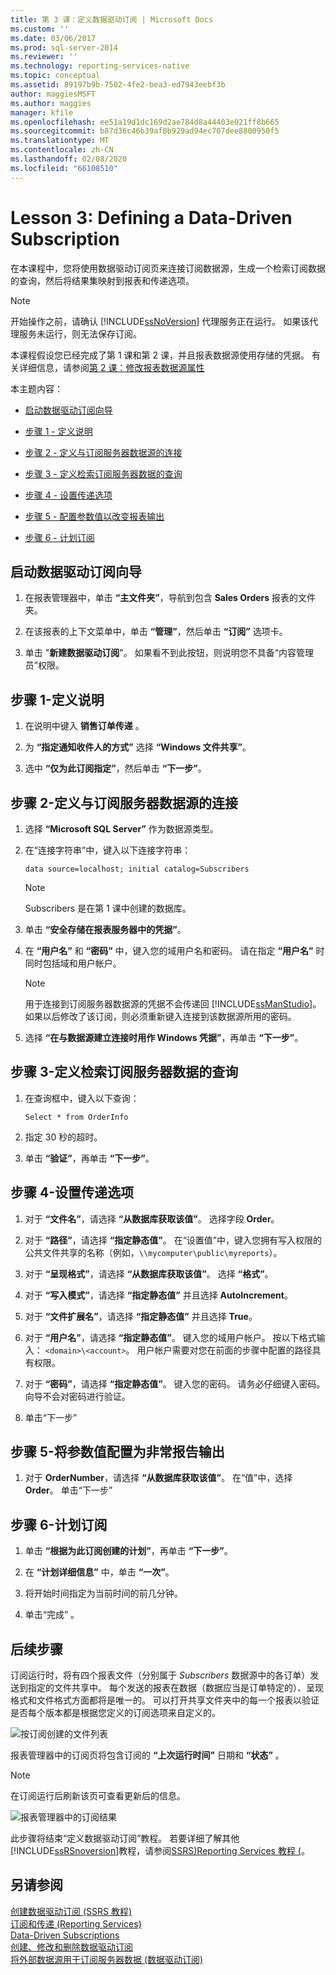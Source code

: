 ```yaml
---
title: 第 3 课：定义数据驱动订阅 | Microsoft Docs
ms.custom: ''
ms.date: 03/06/2017
ms.prod: sql-server-2014
ms.reviewer: ''
ms.technology: reporting-services-native
ms.topic: conceptual
ms.assetid: 89197b9b-7502-4fe2-bea3-ed7943eebf3b
author: maggiesMSFT
ms.author: maggies
manager: kfile
ms.openlocfilehash: ee51a19d1dc169d2ae784d8a44403e021ff8b665
ms.sourcegitcommit: b87d36c46b39af8b929ad94ec707dee8800950f5
ms.translationtype: MT
ms.contentlocale: zh-CN
ms.lasthandoff: 02/08/2020
ms.locfileid: "66108510"
---
```

# <a name="lesson-3-defining-a-data-driven-subscription"></a>Lesson 3: Defining a Data-Driven Subscription
  在本课程中，您将使用数据驱动订阅页来连接订阅数据源，生成一个检索订阅数据的查询，然后将结果集映射到报表和传递选项。  
  
> [!NOTE]  
>  开始操作之前，请确认 [!INCLUDE[ssNoVersion](../includes/ssnoversion-md.md)] 代理服务正在运行。 如果该代理服务未运行，则无法保存订阅。  
  
 本课程假设您已经完成了第 1 课和第 2 课，并且报表数据源使用存储的凭据。  有关详细信息，请参阅[第 2 课：修改报表数据源属性](../reporting-services/lesson-2-modifying-the-report-data-source-properties.md)  
  
 本主题内容：  
  
-   [启动数据驱动订阅向导](#bkmk_startwizard)  
  
-   [步骤 1 - 定义说明](#bkmk_definesubscription)  
  
-   [步骤 2 - 定义与订阅服务器数据源的连接](#bkmk_defineconnectiontosubscriber)  
  
-   [步骤 3 - 定义检索订阅服务器数据的查询](#bkmk_definequery)  
  
-   [步骤 4 - 设置传递选项](#bkmk_set_deliveryoptions)  
  
-   [步骤 5 - 配置参数值以改变报表输出](#bkmk_configure_parameter)  
  
-   [步骤 6 - 计划订阅](#bkmk_schedule_subscription)  
  
##  <a name="bkmk_startwizard"></a>启动数据驱动订阅向导  
  
1.  在报表管理器中，单击 **“主文件夹”**，导航到包含 **Sales Orders** 报表的文件夹。  
  
2.  在该报表的上下文菜单中，单击 **“管理”**，然后单击 **“订阅”** 选项卡。  
  
3.  单击 "**新建数据驱动订阅**"。 如果看不到此按钮，则说明您不具备“内容管理员”权限。  
  
##  <a name="bkmk_definesubscription"></a>步骤 1-定义说明  
  
1.  在说明中键入 **销售订单传递** 。  
  
2.  为 **“指定通知收件人的方式”** 选择 **“Windows 文件共享”**。  
  
3.  选中 **“仅为此订阅指定”**，然后单击 **“下一步”**。  
  
##  <a name="bkmk_defineconnectiontosubscriber"></a>步骤 2-定义与订阅服务器数据源的连接  
  
1.  选择 **“Microsoft SQL Server”** 作为数据源类型。  
  
2.  在“连接字符串”中，键入以下连接字符串：  
  
    ```  
    data source=localhost; initial catalog=Subscribers  
    ```  
  
    > [!NOTE]  
    >  Subscribers 是在第 1 课中创建的数据库。  
  
3.  单击 **“安全存储在报表服务器中的凭据”**。  
  
4.  在 **“用户名”** 和 **“密码”** 中，键入您的域用户名和密码。 请在指定 **“用户名”** 时同时包括域和用户帐户。  
  
    > [!NOTE]  
    >  用于连接到订阅服务器数据源的凭据不会传递回 [!INCLUDE[ssManStudio](../includes/ssmanstudio-md.md)]。 如果以后修改了该订阅，则必须重新键入连接到该数据源所用的密码。  
  
5.  选择 **“在与数据源建立连接时用作 Windows 凭据”**，再单击 **“下一步”**。  
  
##  <a name="bkmk_definequery"></a>步骤 3-定义检索订阅服务器数据的查询  
  
1.  在查询框中，键入以下查询：  
  
    ```  
    Select * from OrderInfo  
    ```  
  
2.  指定 30 秒的超时。  
  
3.  单击 **“验证”**，再单击 **“下一步”**。  
  
##  <a name="bkmk_set_deliveryoptions"></a>步骤 4-设置传递选项  
  
1.  对于 **“文件名”**，请选择 **“从数据库获取该值”**。 选择字段 **Order**。  
  
2.  对于 **“路径”**，请选择 **“指定静态值”**。 在“设置值”中，键入您拥有写入权限的公共文件共享的名称（例如，`\\mycomputer\public\myreports`）。  
  
3.  对于 **“呈现格式”**，请选择 **“从数据库获取该值”**。 选择 **“格式”**。  
  
4.  对于 **“写入模式”**，请选择 **“指定静态值”** 并且选择 **AutoIncrement**。  
  
5.  对于 **“文件扩展名”**，请选择 **“指定静态值”** 并且选择 **True**。  
  
6.  对于 **“用户名”**，请选择 **“指定静态值”**。 键入您的域用户帐户。 按以下格式输入： `<domain>\<account>`。 用户帐户需要对您在前面的步骤中配置的路径具有权限。  
  
7.  对于 **“密码”**，请选择 **“指定静态值”**。 键入您的密码。 请务必仔细键入密码。 向导不会对密码进行验证。  
  
8.  单击“下一步”   
  
##  <a name="bkmk_configure_parameter"></a>步骤 5-将参数值配置为非常报告输出  
  
1.  对于 **OrderNumber**，请选择 **“从数据库获取该值”**。 在“值”中，选择 **Order**。 单击“下一步”   
  
##  <a name="bkmk_schedule_subscription"></a>步骤 6-计划订阅  
  
1.  单击 **“根据为此订阅创建的计划”**，再单击 **“下一步”**。  
  
2.  在 **“计划详细信息”** 中，单击 **“一次”**。  
  
3.  将开始时间指定为当前时间的前几分钟。  
  
4.  单击“完成”  。  
  
## <a name="next-steps"></a>后续步骤  
 订阅运行时，将有四个报表文件（分别属于 *Subscribers* 数据源中的各订单）发送到指定的文件共享中。 每个发送的报表在数据（数据应当是订单特定的）、呈现格式和文件格式方面都将是唯一的。 可以打开共享文件夹中的每一个报表以验证是否每个版本都是根据您定义的订阅选项来自定义的。  
  
 ![按订阅创建的文件列表](../../2014/tutorials/media/ssrs-tutorial-datadriven-subscription-filelist.gif "按订阅创建的文件列表")  
  
 报表管理器中的订阅页将包含订阅的 **“上次运行时间”** 日期和 **“状态”** 。  
  
> [!NOTE]  
>  在订阅运行后刷新该页可查看更新后的信息。  
  
 ![报表管理器中的订阅结果](../../2014/tutorials/media/ssrs-tutorial-datadriven-subscription-status-reportmanager.gif "报表管理器中的订阅结果")  
  
 此步骤将结束“定义数据驱动订阅”教程。 若要详细了解其他[!INCLUDE[ssRSnoversion](../includes/ssrsnoversion-md.md)]教程，请参阅[SSRS&#41;Reporting Services 教程 &#40;](../reporting-services/reporting-services-tutorials-ssrs.md)。  
  
## <a name="see-also"></a>另请参阅  
 [创建数据驱动订阅 &#40;SSRS 教程&#41;](../reporting-services/create-a-data-driven-subscription-ssrs-tutorial.md)   
 [订阅和传递 (Reporting Services)](subscriptions/subscriptions-and-delivery-reporting-services.md)   
 [Data-Driven Subscriptions](subscriptions/data-driven-subscriptions.md)   
 [创建、修改和删除数据驱动订阅](subscriptions/create-modify-and-delete-data-driven-subscriptions.md)   
 [将外部数据源用于订阅服务器数据 &#40;数据驱动订阅&#41;](subscriptions/use-an-external-data-source-for-subscriber-data-data-driven-subscription.md)  
  
  

